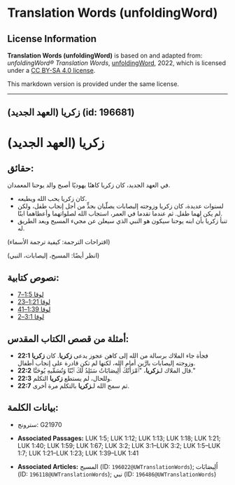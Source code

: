 # Translation Words (unfoldingWord)

## License Information

**Translation Words (unfoldingWord)** is based on and adapted from: _unfoldingWord® Translation Words_, [unfoldingWord](https://unfoldingword.org/utw), 2022, which is licensed under a [CC BY-SA 4.0 license](https://creativecommons.org/licenses/by-sa/4.0/legalcode.en).

This markdown version is provided under the same license.



--------------------------------

## زكريا (العهد الجديد) (id: 196681)

زكريا (العهد الجديد)
====================

حقائق:
------

في العهد الجديد، كان زكريا كاهنًا يهوديًا أصبح والد يوحنا المعمدان.

* كان زكريا يحب الله ويطيعه.
* لسنوات عديدة، كان زكريا وزوجته إليصابات يصلّيان بجدٍّ من أجل إنجاب طفل، ولكن لم يكن لهما طفل. ثم عندما تقدما في العمر، استجاب الله لصلواتهما وأعطاهما ابنًا.
* تنبأ زكريا بأن ابنه يوحنا سيكون هو النبي الذي سيعلن عن مجيء المسيح ويعد الطريق له.

(اقتراحات الترجمة: كيفية ترجمة الأسماء)

(انظر أيضًا: المسيح، إليصابات، النبي)

نصوص كتابية:
------------

* [لوقا 1:5–7](https://ref.ly/Luke1:5-Luke1:7)
* [لوقا 1:21–23](https://ref.ly/Luke1:21-Luke1:23)
* [لوقا 1:39–41](https://ref.ly/Luke1:39-Luke1:41)
* [لوقا 3:1–2](https://ref.ly/Luke3:1-Luke3:2)

أمثلة من قصص الكتاب المقدس:
---------------------------

* **22:1** فجأة جاء الملاك برسالة من الله إلى كاهن عجوز يدعى **زكريا**. كان **زكريا** وزوجته إليصابات بارَّين أمام الله، لكنها لم تكن قادرة على إنجاب أطفال.
* **22:2** قال الملاك لـ**زكريا**، "ٱمْرَأَتُكَ أَلِيصَابَاتُ سَتَلِدُ لَكَ ٱبْنًا وَتُسَمِّيهِ يُوحَنَّا."
* **22:3** وللحال، لم يستطع **زكريا** التكلم.
* **22:7** ثم سمح الله لـ**زكريا** بالتكلم مرة أخرى.

بيانات الكلمة:
--------------

* سترونج: G21970

* **Associated Passages:** LUK 1:5; LUK 1:12; LUK 1:13; LUK 1:18; LUK 1:21; LUK 1:40; LUK 1:59; LUK 1:67; LUK 3:2; LUK 3:1–LUK 3:2; LUK 1:5–LUK 1:7; LUK 1:21–LUK 1:23; LUK 1:39–LUK 1:41
* **Associated Articles:** المسيح (ID: `196022@UWTranslationWords`); أَلِيصَابَات (ID: `196118@UWTranslationWords`); نبي (ID: `196486@UWTranslationWords`)


